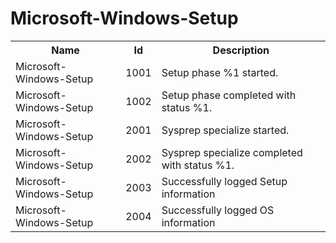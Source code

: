 # Microsoft-Windows-Setup

<table>
<colgroup><col/><col/><col/></colgroup>
<tr><th>Name</th><th>Id</th><th>Description</th></tr>
<tr><td>Microsoft-Windows-Setup</td><td>1001</td><td>Setup phase %1 started.</td></tr>
<tr><td>Microsoft-Windows-Setup</td><td>1002</td><td>Setup phase completed with status %1.</td></tr>
<tr><td>Microsoft-Windows-Setup</td><td>2001</td><td>Sysprep specialize started.</td></tr>
<tr><td>Microsoft-Windows-Setup</td><td>2002</td><td>Sysprep specialize completed with status %1.</td></tr>
<tr><td>Microsoft-Windows-Setup</td><td>2003</td><td>Successfully logged Setup information</td></tr>
<tr><td>Microsoft-Windows-Setup</td><td>2004</td><td>Successfully logged OS information</td></tr>
</table>
